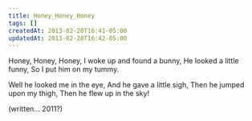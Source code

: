 ```yaml
---
title: Honey_Honey_Honey
tags: []
createdAt: 2013-02-20T16:41-05:00
updatedAt: 2013-02-20T16:42-05:00
---
```


Honey, Honey, Honey,
I woke up and found a bunny,
He looked a little funny,
So I put him on my tummy.

Well he looked me in the eye,
And he gave a little sigh,
Then he jumped upon my thigh,
Then he flew up in the sky!

(written... 2011?)

